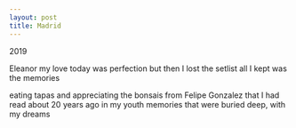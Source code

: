 ```yaml
---
layout: post
title: Madrid
---
```


2019

Eleanor my love
today was perfection
but then I lost the setlist
all I kept was the memories

eating tapas
and appreciating the bonsais from Felipe Gonzalez
that I had read about 20 years ago in my youth
memories that were buried deep, with my dreams
